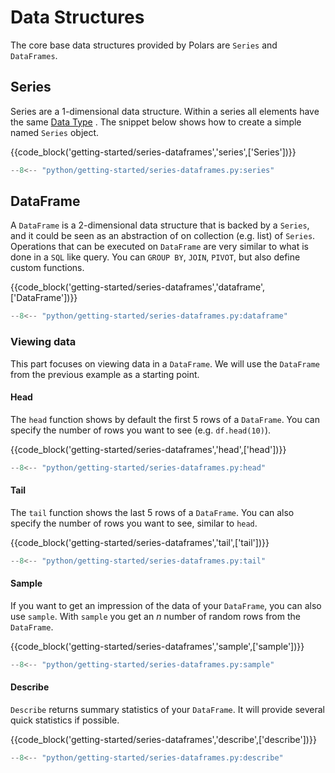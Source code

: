 # Data Structures

The core base data structures provided by Polars are  `Series` and `DataFrames`. 

## Series

Series are a 1-dimensional data structure. Within a series all elements have the same [Data Type](data-types.md) . 
The snippet below shows how to create a simple named `Series` object. 

{{code_block('getting-started/series-dataframes','series',['Series'])}}

```python exec="on" result="text" session="getting-started/series"
--8<-- "python/getting-started/series-dataframes.py:series"
```

## DataFrame

A `DataFrame` is a 2-dimensional data structure that is backed by a `Series`, and it could be seen as an abstraction of on collection (e.g. list) of `Series`. Operations that can be executed on `DataFrame` are very similar to what is done in a `SQL` like query. You can `GROUP BY`, `JOIN`, `PIVOT`, but also define custom functions.

{{code_block('getting-started/series-dataframes','dataframe',['DataFrame'])}}

```python exec="on" result="text" session="getting-started/series"
--8<-- "python/getting-started/series-dataframes.py:dataframe"
```

### Viewing data

This part focuses on viewing data in a `DataFrame`. We will use the `DataFrame` from the previous example as a starting point.

#### Head

The `head` function shows by default the first 5 rows of a `DataFrame`. You can specify the number of rows you want to see (e.g. `df.head(10)`).

{{code_block('getting-started/series-dataframes','head',['head'])}}


```python exec="on" result="text" session="getting-started/series"
--8<-- "python/getting-started/series-dataframes.py:head"
```

#### Tail

The `tail` function shows the last 5 rows of a `DataFrame`. You can also specify the number of rows you want to see, similar to `head`.

{{code_block('getting-started/series-dataframes','tail',['tail'])}}

```python exec="on" result="text" session="getting-started/series"
--8<-- "python/getting-started/series-dataframes.py:tail"
```

#### Sample

If you want to get an impression of the data of your `DataFrame`, you can also use `sample`. With `sample` you get an *n* number of random rows from the `DataFrame`.

{{code_block('getting-started/series-dataframes','sample',['sample'])}}

```python exec="on" result="text" session="getting-started/series"
--8<-- "python/getting-started/series-dataframes.py:sample"
```

#### Describe

`Describe` returns summary statistics of your `DataFrame`. It will provide several quick statistics if possible.

{{code_block('getting-started/series-dataframes','describe',['describe'])}}

```python exec="on" result="text" session="getting-started/series"
--8<-- "python/getting-started/series-dataframes.py:describe"
```


